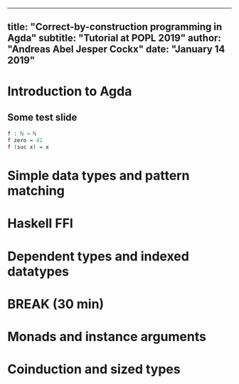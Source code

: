 
---
title: "Correct-by-construction programming in Agda"
subtitle: "Tutorial at POPL 2019"
author: "Andreas Abel Jesper Cockx"
date: "January 14 2019"
---

# Introduction to Agda

## Some test slide

<!-- hidden code
```agda
open import Data.Nat
```
-->

```agda
f : ℕ → ℕ
f zero = 42
f (suc x) = x
```

# Simple data types and pattern matching

# Haskell FFI

# Dependent types and indexed datatypes

# BREAK (30 min)

# Monads and instance arguments

# Coinduction and sized types
